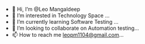 - 👋 Hi, I’m @Leo Mangaldeep
- 👀 I’m interested in Technology Space ...
- 🌱 I’m currently learning Software Testing ...
- 💞️ I’m looking to collaborate on Automation testing...
- 📫 How to reach me leopm1104@gmail.com...

<!---
LeoMangaldeep/LeoMangaldeep is a ✨ special ✨ repository because its `README.md` (this file) appears on your GitHub profile.
You can click the Preview link to take a look at your changes.
--->
